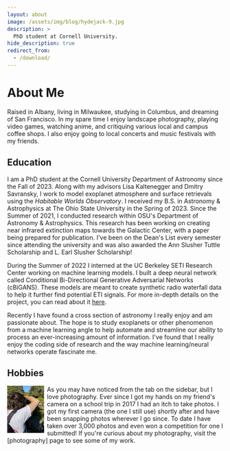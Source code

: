 ```yaml
---
layout: about
image: /assets/img/blog/hydejack-9.jpg
description: >
  PhD student at Cornell University.
hide_description: true
redirect_from:
  - /download/
---
```


# About Me

<!--author-->

Raised in Albany, living in Milwaukee, studying in Columbus, and dreaming of San Francisco.
In my spare time I enjoy landscape photography, playing video games, watching anime, and critiquing various local and campus coffee shops.
I also enjoy going to local concerts and music festivals with my friends.

## Education
I am a PhD student at the Cornell University Department of Astronomy since the Fall of 2023.
Along with my advisors Lisa Kaltenegger and Dmitry Savransky, I work to model exoplanet atmosphere and surface retrievals using the *Habitable Worlds Observatory*.
I received my B.S. in Astronomy & Astrophysics at The Ohio State University in the Spring of 2023.
Since the Summer of 2021, I conducted research within OSU's Department of Astronomy & Astrophysics.
This research has been working on creating near infrared extinction maps towards the Galactic Center, with a paper being prepared for publication.
I've been on the Dean's List every semester since attending the university and was also awarded the Ann Slusher Tuttle Scholarship and L. Earl Slusher Scholarship!

During the Summer of 2022 I interned at the UC Berkeley SETI Research Center working on machine learning models.
I built a deep neural network called Conditional Bi-Directional Generative Adversarial Networks (cBiGANS).
These models are meant to create synthetic radio waterfall data to help it further find potential ETI signals.
For more in-depth details on the project, you can read about it [here](/projects/seti-ml/).

Recently I have found a cross section of astronomy I really enjoy and am passionate about.
The hope is to study exoplanets or other phenomenon from a machine learning angle to help automate and streamline our ability to process an ever-increasing amount of information.
I've found that I really enjoy the coding side of research and the way machine learning/neural networks operate fascinate me.

## Hobbies

<img style="float: left; padding-right: 7px;" src="/assets/img/aiden_camera.jpeg" width = "17%" height="auto"/>
As you may have noticed from the tab on the sidebar, but I love photography.
Ever since I got my hands on my friend's camera on a school trip in 2017 I had an itch to take photos.
I got my first camera (the one I still use) shortly after and have been snapping photos wherever I go since.
To date I have taken over 3,000 photos and even won a competition for one I submitted!
If you're curious about my photography, visit the [photography] page to see some of my work.

[photography]: /photography/photography.md